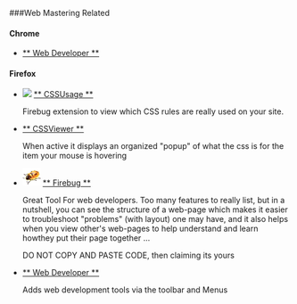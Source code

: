 ###Web Mastering Related 

#### Chrome 
-	[ ** Web Developer ** ](https://chrome.google.com/webstore/detail/web-developer/bfbameneiokkgbdmiekhjnmfkcnldhhm?utm_source=chrome-ntp-icon)


#### Firefox

- ![ ]( ) [** CSSUsage **]( http://spaghetticoder.org/cssusage/) 

	Firebug extension to view which CSS rules are really used on your site.

- [ ** CSSViewer **](https://addons.mozilla.org/en-US/firefox/addon/cssviewer/)

	When active it displays an organized &quot;popup&quot; of what the css is for the item your mouse is hovering 

-	![Firebug Icon](/techHQ/graphics/ffox/firebug.png)  [** Firebug **]( http://www.getfirebug.com/ ) 

	Great Tool For web developers.  Too many features to really list, but in a nutshell, you can see the structure of a web-page which makes it easier to troubleshoot  &quot;problems&quot; (with layout) one may have, and it also helps when you view other's web-pages to help understand and learn howthey put their  page together ... 

	DO NOT COPY AND PASTE CODE, then claiming its yours 

- [** Web Developer **]( http://chrispederick.com/work/web-developer/) 

	Adds web development tools via the toolbar and Menus
       

